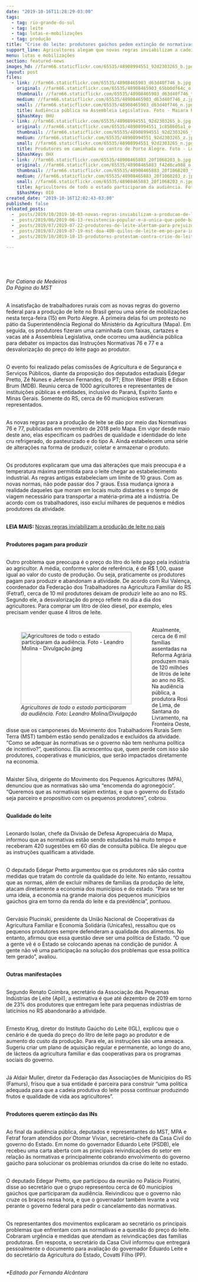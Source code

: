 ```yaml
---
date: "2019-10-16T11:28:29-03:00"
tags:
  - tag: rio-grande-do-sul
  - tag: leite
  - tag: lutas-e-mobilizações
  - tag: produção
title: "Crise do leite: produtores gaúchos pedem extinção de normativas em audiência pública"
support_line: Agricultores alegam que novas regras inviabilizam a cadeia produtiva e aumentam o abandono da atividade
menu: lutas e mobilizações
section: featured-news
images_hd: //farm66.staticflickr.com/65535/48908994551_92d2303265_b.jpg
layout: post
files:
  - link: //farm66.staticflickr.com/65535/48908465903_d63d40f746_b.jpg
    original: //farm66.staticflickr.com/65535/48908465903_65bb0df64c_o.jpg
    thumbnail: //farm66.staticflickr.com/65535/48908465903_d63d40f746_t.jpg
    medium: //farm66.staticflickr.com/65535/48908465903_d63d40f746_z.jpg
    small: //farm66.staticflickr.com/65535/48908465903_d63d40f746_n.jpg
    title: Audiência pública na Assembleia Legislativa. Foto - Maiara Rauber - Divulgação.jpeg
    $$hashKey: 0HU
  - link: //farm66.staticflickr.com/65535/48908994551_92d2303265_b.jpg
    original: //farm66.staticflickr.com/65535/48908994551_1c858605a1_o.jpg
    thumbnail: //farm66.staticflickr.com/65535/48908994551_92d2303265_t.jpg
    medium: //farm66.staticflickr.com/65535/48908994551_92d2303265_z.jpg
    small: //farm66.staticflickr.com/65535/48908994551_92d2303265_n.jpg
    title: Produtores em caminhada no centro de Porto Alegre. Foto - Leandro Molina.jpg
    $$hashKey: 0HX
  - link: //farm66.staticflickr.com/65535/48908465883_20f1068203_b.jpg
    original: //farm66.staticflickr.com/65535/48908465883_f42d8ca988_o.jpg
    thumbnail: //farm66.staticflickr.com/65535/48908465883_20f1068203_t.jpg
    medium: //farm66.staticflickr.com/65535/48908465883_20f1068203_z.jpg
    small: //farm66.staticflickr.com/65535/48908465883_20f1068203_n.jpg
    title: Agricultores de todo o estado participaram da audiência. Foto - Leandro Molina - Divulgação.jpeg
    $$hashKey: 0I0
created_date: "2019-10-16T12:02:43-03:00"
published: false
releated_posts:
  - _posts/2019/10/2019-10-03-novas-regras-inviabilizam-a-producao-de-leite-no-pais.md
  - _posts/2019/06/2019-06-13-resistencia-popular-e-a-unica-que-pode-barrar-a-mineracao-no-rs.md
  - _posts/2019/07/2019-07-22-produtores-de-leite-alertam-para-prejuizos-com-normativas-do-governo.md
  - _posts/2019/07/2019-07-19-mst-doa-400-quilos-de-leite-em-po-para-iniciativas-sociais-no-rs.md
  - _posts/2019/10/2019-10-15-produtores-protestam-contra-crise-do-leite-em-porto-alegre.md

---
```

<p>&nbsp;</p>

<p>&nbsp;</p>

<p><em>Por Catiana de Medeiros<br />
Da P&aacute;gina do MST</em><br />
&nbsp;</p>

<p>A insatisfa&ccedil;&atilde;o de trabalhadores rurais com as novas regras do governo federal para a produ&ccedil;&atilde;o de leite no Brasil gerou uma s&eacute;rie de mobiliza&ccedil;&otilde;es nesta ter&ccedil;a-feira (15) em Porto Alegre. A primeira delas foi um protesto no p&aacute;tio da Superintend&ecirc;ncia Regional do Minist&eacute;rio da Agricultura (Mapa). Em seguida, os produtores fizeram uma caminhada com faixas, cartazes e vacas at&eacute; a Assembleia Legislativa, onde ocorreu uma audi&ecirc;ncia p&uacute;blica para debater os impactos das Instru&ccedil;&otilde;es Normativas 76 e 77 e a desvaloriza&ccedil;&atilde;o do pre&ccedil;o do leite pago ao produtor.</p>

<p><br />
O evento foi realizado pelas comiss&otilde;es de Agricultura e de Seguran&ccedil;a e Servi&ccedil;os P&uacute;blicos, diante da proposi&ccedil;&atilde;o dos deputados estaduais Edegar Pretto, Z&eacute; Nunes e Jeferson Fernandes, do PT; Elton Weber (PSB) e Edson Brum (MDB). Reuniu cerca de 1000 agricultores e representantes de institui&ccedil;&otilde;es p&uacute;blicas e entidades, inclusive do Paran&aacute;, Esp&iacute;rito Santo e Minas Gerais. Somente do RS, cerca de 60 munic&iacute;pios estiveram representados.</p>

<p><br />
As novas regras para a produ&ccedil;&atilde;o de leite se d&atilde;o por meio das Normativas 76 e 77, publicadas em novembro de 2018 pelo Mapa. Em vigor desde maio deste ano, elas especificam os padr&otilde;es de qualidade e identidade do leite cru refrigerado, do pasteurizado e do tipo A. Ainda estabelecem uma s&eacute;rie de altera&ccedil;&otilde;es na forma de produzir, coletar e armazenar o produto.</p>

<p><br />
Os produtores explicaram que uma das altera&ccedil;&otilde;es que mais preocupa &eacute; a temperatura m&aacute;xima permitida para o leite chegar ao estabelecimento industrial. As regras antigas estabeleciam um limite de 10 graus. Com as novas normas, n&atilde;o pode passar dos 7 graus. Essa mudan&ccedil;a ignora a realidade daqueles que moram em locais muito distantes e o tempo de viagem necess&aacute;rio para transportar a mat&eacute;ria-prima at&eacute; a ind&uacute;stria. De acordo com os trabalhadores, isso exclui milhares de pequenos e m&eacute;dios produtores da atividade.<br />
&nbsp;</p>

<p><strong>LEIA MAIS:&nbsp;</strong><a href="https://www.mst.org.br/2019/10/03/novas-regras-inviabilizam-a-producao-de-leite-no-pais.html" target="_blank">Novas regras inviabilizam a produ&ccedil;&atilde;o de leite no pa&iacute;s</a></p>

<p><br />
<strong>Produtores pagam para produzir</strong></p>

<p><br />
Outro problema que preocupa &eacute; o pre&ccedil;o do litro do leite pago pela ind&uacute;stria ao agricultor. A m&eacute;dia, conforme valor de refer&ecirc;ncia, &eacute; de R$ 1,00, quase igual ao valor do custo de produ&ccedil;&atilde;o. Ou seja, praticamente os produtores pagam para produzir e abandonam a atividade. De acordo com Rui Valen&ccedil;a, coordenador da Federa&ccedil;&atilde;o dos Trabalhadores na Agricultura Familiar do RS (Fetraf), cerca de 10 mil produtores deixam de produzir leite ao ano no RS. Segundo ele, a desvaloriza&ccedil;&atilde;o do pre&ccedil;o reflete no dia a dia dos agricultores. Para comprar um litro de &oacute;leo diesel, por exemplo, eles precisam vender quase 4 litros de leite.<br />
&nbsp;</p>

<figure class="image" style="float:left"><img alt="Agricultores de todo o estado participaram da audiência. Foto - Leandro Molina - Divulgação.jpeg" height="196" src="//farm66.staticflickr.com/65535/48908465883_20f1068203_b.jpg" width="300" />
<figcaption><em>Agricultores de todo o estado participaram<br />
da audiência. Foto: Leandro Molina/Divulgação</em></figcaption>
</figure>

<p>Atualmente, cerca de 6 mil fam&iacute;lias assentadas na Reforma Agr&aacute;ria produzem mais de 120 milh&otilde;es de litros de leite ao ano no RS. Na audi&ecirc;ncia p&uacute;blica, a produtora Rosi de Lima, de Santana do Livramento, na Fronteira Oeste, disse que os camponeses do Movimento dos Trabalhadores Rurais Sem Terra (MST) tamb&eacute;m est&atilde;o sendo penalizados e exclu&iacute;dos da atividade. &ldquo;Como se adequar &agrave;s normativas se o governo n&atilde;o tem nenhuma pol&iacute;tica de incentivo?&rdquo;, questionou. Ela acrescentou que, quem perde com isso s&atilde;o produtores, cooperativas e munic&iacute;pios, que ser&atilde;o impactados diretamente na economia.</p>

<p><br />
Maister Silva, dirigente do Movimento dos Pequenos Agricultores (MPA), denunciou que as normativas s&atilde;o uma &ldquo;encomenda do agroneg&oacute;cio&rdquo;. &ldquo;Queremos que as normativas sejam extintas, e que o governo do Estado seja parceiro e propositivo com os pequenos produtores&rdquo;, cobrou.</p>

<p><br />
<strong>Qualidade do leite</strong></p>

<p><br />
Leonardo Isolan, chefe da Divis&atilde;o de Defesa Agropecu&aacute;ria do Mapa, informou que as normativas est&atilde;o sendo estudadas h&aacute; muito tempo e receberam 420 sugest&otilde;es em 60 dias de consulta p&uacute;blica. Ele alegou que as instru&ccedil;&otilde;es qualificam a atividade.</p>

<p><br />
O deputado Edegar Pretto argumentou que os produtores n&atilde;o s&atilde;o contra medidas que tratam do controle da qualidade do leite. No entanto, ressaltou que as normas, al&eacute;m de excluir milhares de fam&iacute;lias da produ&ccedil;&atilde;o de leite, atacam diretamente a economia dos munic&iacute;pios e do estado. &ldquo;Para se ter uma ideia, a economia na grande maioria dos pequenos munic&iacute;pios ga&uacute;chos gira em torno da renda do leite e da previd&ecirc;ncia&rdquo;, pontuou.</p>

<p><br />
Gerv&aacute;sio Plucinski, presidente da Uni&atilde;o Nacional de Cooperativas da Agricultura Familiar e Economia Solid&aacute;ria (Unicafes), ressaltou que os pequenos produtores sempre defenderam a qualidade dos alimentos. No entanto, afirmou que essa quest&atilde;o deve ser uma pol&iacute;tica de Estado. &ldquo;O que a gente v&ecirc; &eacute; o Estado se colocando apenas na condi&ccedil;&atilde;o de punidor. A gente n&atilde;o v&ecirc; uma participa&ccedil;&atilde;o na solu&ccedil;&atilde;o dos problemas que essa pol&iacute;tica tem gerado&rdquo;, avaliou.</p>

<p><br />
<strong>Outras manifesta&ccedil;&otilde;es</strong></p>

<p><br />
Segundo Renato Coimbra, secret&aacute;rio da Associa&ccedil;&atilde;o das Pequenas Ind&uacute;strias de Leite (Apil), a estimativa &eacute; que at&eacute; dezembro de 2019 em torno de 23% dos produtores que entregam leite para pequenas ind&uacute;strias de latic&iacute;nios no RS abandonar&atilde;o a atividade.</p>

<p><br />
Ernesto Krug, diretor do Instituto Ga&uacute;cho do Leite (IGL), explicou que o cen&aacute;rio &eacute; de queda do pre&ccedil;o do litro de leite pago ao produtor e de aumento do custo da produ&ccedil;&atilde;o. Para ele, as instru&ccedil;&otilde;es s&atilde;o uma amea&ccedil;a. Sugeriu criar um plano de aquisi&ccedil;&atilde;o regular e permanente, ao longo do ano, de l&aacute;cteos da agricultura familiar e das cooperativas para os programas sociais do governo.</p>

<p><br />
J&aacute; Aldair Muller, diretor da Federa&ccedil;&atilde;o das Associa&ccedil;&otilde;es de Munic&iacute;pios do RS (Famurs), frisou que a sua entidade &eacute; parceira para construir &ldquo;uma pol&iacute;tica adequada para que a cadeia produtiva do leite possa continuar produzindo frutos e qualidade de vida aos agricultores&rdquo;.</p>

<p><br />
<strong>Produtores querem extin&ccedil;&atilde;o das INs</strong></p>

<p><br />
Ao final da audi&ecirc;ncia p&uacute;blica, deputados e representantes do MST, MPA e Fetraf foram atendidos por Otomar Vivian, secret&aacute;rio-chefe da Casa Civil do governo do Estado. Em nome do governador Eduardo Leite (PSDB), ele recebeu uma carta aberta com as principais reivindica&ccedil;&otilde;es do setor em rela&ccedil;&atilde;o &agrave;s normativas e principalmente cobrando envolvimento do governo ga&uacute;cho para solucionar os problemas oriundos da crise do leite no estado.</p>

<p><br />
O deputado Edegar Pretto, que participou da reuni&atilde;o no Pal&aacute;cio Piratini, disse ao secret&aacute;rio que o grupo representou cerca de 60 munic&iacute;pios ga&uacute;chos que participaram da audi&ecirc;ncia. Reivindicou que o governo n&atilde;o cruze os bra&ccedil;os nessa hora, e que o governador tamb&eacute;m levante a voz perante o governo federal para pedir o cancelamento das normativas.</p>

<p><br />
Os representantes dos movimentos explicaram ao secret&aacute;rio os principais problemas que enfrentam com as normativas e a quest&atilde;o do pre&ccedil;o do leite. Cobraram urg&ecirc;ncia e medidas que atendam as reivindica&ccedil;&otilde;es das fam&iacute;lias produtoras. Em resposta, o secret&aacute;rio da Casa Civil informou que entregar&aacute; pessoalmente o documento para avalia&ccedil;&atilde;o do governador Eduardo Leite e do secret&aacute;rio da Agricultura do Estado, Covatti Filho (PP).</p>

<p><br />
<em>*Editado por Fernanda Alc&acirc;ntara</em></p>

<p>&nbsp;</p>
